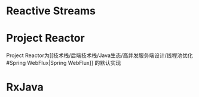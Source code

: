 # Reactive Streams

# Project Reactor
Project Reactor为[[技术栈/后端技术栈/Java生态/高并发服务端设计/线程池优化#Spring WebFlux|Spring WebFlux]] 的默认实现

# RxJava